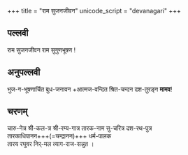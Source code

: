 +++
title = "राम सुजनजीवन"
unicode_script = "devanagari"
+++

## पल्लवी  
राम सुजनजीवन राम सुगुणभूषण !

## अनुपल्लवी 
भुज-ग-भूषणार्चित बुध-जनावन +आत्मज-वन्दित श्रित-चन्दन दश-तुरङ्ग **मामव**!

## चरणम्
चारु-नेत्र श्री-कल-त्र श्री-रम्य-गात्र तारक-नाम सु-चरित्र दश-रथ-पुत्र  
तारकाधिपानन+++(=चन्द्रानन)+++ धर्म-पालक  
तारय रघुवर निर्-मल त्याग-राज-सन्नुत ।